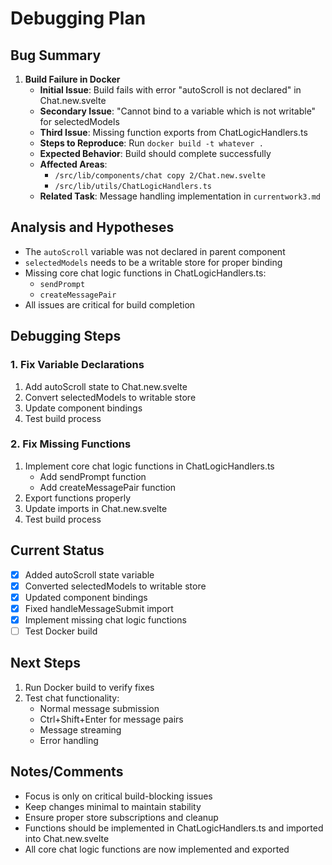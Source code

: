 # Debugging Plan

## Bug Summary
1. **Build Failure in Docker**
   - **Initial Issue**: Build fails with error "autoScroll is not declared" in Chat.new.svelte
   - **Secondary Issue**: "Cannot bind to a variable which is not writable" for selectedModels
   - **Third Issue**: Missing function exports from ChatLogicHandlers.ts
   - **Steps to Reproduce**: Run `docker build -t whatever .`
   - **Expected Behavior**: Build should complete successfully
   - **Affected Areas**: 
     - `/src/lib/components/chat copy 2/Chat.new.svelte`
     - `/src/lib/utils/ChatLogicHandlers.ts`
   - **Related Task**: Message handling implementation in `currentwork3.md`

## Analysis and Hypotheses
- The `autoScroll` variable was not declared in parent component
- `selectedModels` needs to be a writable store for proper binding
- Missing core chat logic functions in ChatLogicHandlers.ts:
  - `sendPrompt` 
  - `createMessagePair` 
- All issues are critical for build completion

## Debugging Steps

### 1. Fix Variable Declarations
1. Add autoScroll state to Chat.new.svelte 
2. Convert selectedModels to writable store 
3. Update component bindings 
4. Test build process 

### 2. Fix Missing Functions
1. Implement core chat logic functions in ChatLogicHandlers.ts
   - Add sendPrompt function
   - Add createMessagePair function
2. Export functions properly
3. Update imports in Chat.new.svelte
4. Test build process

## Current Status
- [x] Added autoScroll state variable
- [x] Converted selectedModels to writable store
- [x] Updated component bindings
- [x] Fixed handleMessageSubmit import
- [x] Implement missing chat logic functions
- [ ] Test Docker build

## Next Steps
1. Run Docker build to verify fixes
2. Test chat functionality:
   - Normal message submission
   - Ctrl+Shift+Enter for message pairs
   - Message streaming
   - Error handling

## Notes/Comments
- Focus is only on critical build-blocking issues
- Keep changes minimal to maintain stability
- Ensure proper store subscriptions and cleanup
- Functions should be implemented in ChatLogicHandlers.ts and imported into Chat.new.svelte
- All core chat logic functions are now implemented and exported
